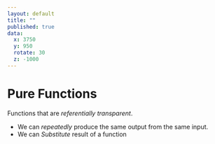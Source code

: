 ```yaml
---
layout: default
title: ""
published: true
data:
  x: 3750
  y: 950
  rotate: 30
  z: -1000
---
```


# Pure Functions #

Functions that are *referentially transparent*.
* We can *repeatedly* produce the same output from the same input.
* We can *Substitute* result of a function
